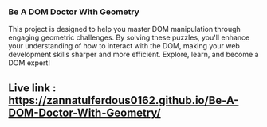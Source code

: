 

### Be A DOM Doctor With Geometry

This project is designed to help you master DOM manipulation through engaging geometric challenges. By solving these puzzles, you'll enhance your understanding of how to interact with the DOM, making your web development skills sharper and more efficient. Explore, learn, and become a DOM expert!


## Live link :  https://zannatulferdous0162.github.io/Be-A-DOM-Doctor-With-Geometry/
